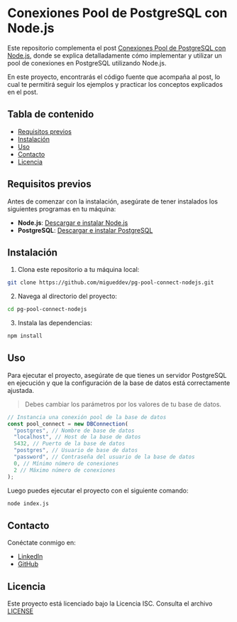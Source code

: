 # Conexiones Pool de PostgreSQL con Node.js

Este repositorio complementa el post [Conexiones Pool de PostgreSQL con Node.js](https://smcodes.com/blog/conexiones-pool-de-postgresql-con-node-js/), donde se explica detalladamente cómo implementar y utilizar un pool de conexiones en PostgreSQL utilizando Node.js.

En este proyecto, encontrarás el código fuente que acompaña al post, lo cual te permitirá seguir los ejemplos y practicar los conceptos explicados en el post.

## Tabla de contenido

- [Requisitos previos](#requisitos-previos)
- [Instalación](#instalación)
- [Uso](#uso)
- [Contacto](#contacto)
- [Licencia](#licencia)

## Requisitos previos

Antes de comenzar con la instalación, asegúrate de tener instalados los siguientes programas en tu máquina:

- **Node.js**: [Descargar e instalar Node.js](https://nodejs.org/)
- **PostgreSQL**: [Descargar e instalar PostgreSQL](https://www.postgresql.org/download/)

## Instalación

1. Clona este repositorio a tu máquina local:

```bash
git clone https://github.com/migueddev/pg-pool-connect-nodejs.git
```
2. Navega al directorio del proyecto:

```bash
cd pg-pool-connect-nodejs
```

3. Instala las dependencias:
```bash
npm install
``` 

## Uso

Para ejecutar el proyecto, asegúrate de que tienes un servidor PostgreSQL en ejecución y que la configuración de la base de datos está correctamente ajustada. 

> Debes cambiar los parámetros por los valores de tu base de datos.

```Javascript
// Instancia una conexión pool de la base de datos
const pool_connect = new DBConnection(
  "postgres", // Nombre de base de datos
  "localhost", // Host de la base de datos
  5432, // Puerto de la base de datos
  "postgres", // Usuario de base de datos
  "password", // Contraseña del usuario de la base de datos
  0, // Mínimo número de conexiones
  2 // Máximo número de conexiones
);
```
Luego puedes ejecutar el proyecto con el siguiente comando:
```bash
node index.js
``` 

## Contacto

Conéctate conmigo en:

- [LinkedIn](https://www.linkedin.com/in/miguel-duran-romero/)
- [GitHub](https://github.com/migueddev)

## Licencia

Este proyecto está licenciado bajo la Licencia ISC.
Consulta el archivo [LICENSE](./LICENSE)
